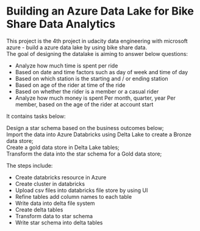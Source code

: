 # Building an Azure Data Lake for Bike Share Data Analytics
This project is the 4th project in udacity data engineering with microsoft azure - build a azure data lake by using bike share data. <br>
The goal of designing the datalake is aiming to answer below questions: <br>
- Analyze how much time is spent per ride
- Based on date and time factors such as day of week and time of day
- Based on which station is the starting and / or ending station
- Based on age of the rider at time of the ride
- Based on whether the rider is a member or a casual rider
- Analyze how much money is spent Per month, quarter, year Per member, based on the age of the rider at account start

It contains tasks below: <br>

Design a star schema based on the business outcomes below; <br>
Import the data into Azure Databricks using Delta Lake to create a Bronze data store; <br>
Create a gold data store in Delta Lake tables; <br>
Transform the data into the star schema for a Gold data store; <br>

The steps include:
- Create databricks resource in Azure <br>
- Create cluster in databricks <br>
- Upload csv files into databricks file store by using UI <br>
- Refine tables add column names to each table <br>
- Write data into delta file system <br>
- Create delta tables <br>
- Transform data to star schema <br>
- Write star schema into delta tables <br>